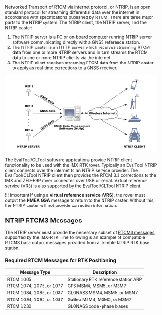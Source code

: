 Networked Transport of RTCM via internet protocol, or NTRIP, is an open standard protocol for
streaming differential data over the internet in accordance with specifications published by RTCM.
There are three major parts to the NTRIP system: The NTRIP client, the NTRIP server, and the NTRIP
caster:

1. The NTRIP server is a PC or on-board computer running NTRIP server software communicating directly with a GNSS reference station. 
2. The NTRIP caster is an HTTP server which receives streaming RTCM data from one or more NTRIP servers and in turn streams the RTCM data to one or more NTRIP clients via the internet.
3. The NTRIP client receives streaming RTCM data from the NTRIP caster to apply as real-time corrections to a GNSS receiver. 

![](./images/ntrip.png)

The EvalTool/CLTool software applications provide NTRIP client functionality to be used with the IMX RTK rover.  Typically an EvalTool NTRIP client connects over the internet to an NTRIP service provider. The EvalTool/CLTool NTRIP client then provides the RTCM 3.3 corrections to the IMX and ZED-F9P rover connected over USB or serial.  Virtual reference service (VRS) is also supported by the EvalTool/CLTool NTRIP client.

!!! important
    If using a **virtual reference service** (**VRS**), the rover must output the **NMEA GGA** message to return to the NTRIP caster.  Without this, the NTRIP caster will not provide correction information.

## NTRIP RTCM3 Messages

The NTRIP server must provide the necessary subset of [RTCM3 messages](../multi_band_gnss/#zed-f9-rover-messages) supported by the IMX-RTK.  The following is an example of compatible RTCM3 base output messages provided from a Trimble NTRIP RTK base station.

### Required RTCM Messages for RTK Positioning

| Message Type | Description                           |
| ---- | ------------------------------------- |
| RTCM 1005 | Stationary RTK reference station ARP  |
| RTCM 1074, 1075, or 1077 | GPS MSM4, MSM5, or MSM7        |
| RTCM 1084, 1085, or 1087 | GLONASS MSM4, MSM5, or MSM7     |
| RTCM 1094, 1095, or 1097 | Galileo MSM4, MSM5, or MSM7          |
| RTCM 1230 | GLONASS code-phase biases             |
